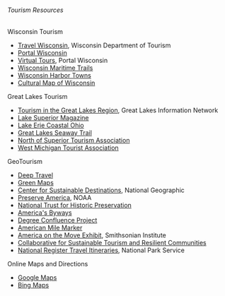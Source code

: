 ###### Tourism Resources

Wisconsin Tourism
- [Travel Wisconsin](http://www.travelwisconsin.com/), Wisconsin Department of Tourism
- [Portal Wisconsin](http://portalwisconsin.org/)
- [Virtual Tours](http://portalwisconsin.org/digital_media.cfm?dmtype=virtual), Portal Wisconsin
- [Wisconsin Maritime Trails](http://www.maritimetrails.org/)
- [Wisconsin Harbor Towns](http://wisconsinharbortowns.net/)
- [Cultural Map of Wisconsin](http://www.wisc.edu/wisconsinpress/books/0163.htm)

Great Lakes Tourism
- [Tourism in the Great Lakes Region](http://glin.net/tourism/), Great Lakes Information Network
- [Lake Superior Magazine](http://www.lakesuperior.com/)
- [Lake Erie Coastal Ohio](http://www.dot.state.oh.us/OhioByways/Pages/LakeErieCoastalOhio.aspx)
- [Great Lakes Seaway Trail](http://www.seawaytrail.com/)
- [North of Superior Tourism Association](http://www.nosta.on.ca/)
- [West Michigan Tourist Association](http://www.wmta.org/)

GeoTourism
- [Deep Travel](http://www.howwetravel.org/)
- [Green Maps](http://www.greenmap.org/)
- [Center for Sustainable Destinations](http://travel.nationalgeographic.com/travel/sustainable/), National Geographic
- [Preserve America](http://preserveamerica.noaa.gov/), NOAA
- [National Trust for Historic Preservation](https://savingplaces.org/)
- [America's Byways](https://www.fhwa.dot.gov/byways)
- [Degree Confluence Project](http://www.confluence.org/)
- [American Mile Marker](http://www.kodak.com/go/ontheroad)
- [America on the Move Exhibit](http://amhistory.si.edu/onthemove/exhibition/), Smithsonian Institute
- [Collaborative for Sustainable Tourism and Resilient Communities](http://www.tourismcommunities.com/)
- [National Register Travel Itineraries](https://www.nps.gov/nr/travel/), National Park Service

Online Maps and Directions
- [Google Maps](http://maps.google.com/)
- [Bing Maps](http://www.bing.com/maps)
